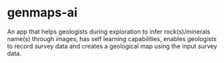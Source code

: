 # genmaps-ai
An app that helps geologists during exploration to infer rock(s)/minerals name(s) through images, has self learning capabilities, enables geologists to record survey data and creates a geological map using the input survey data.
